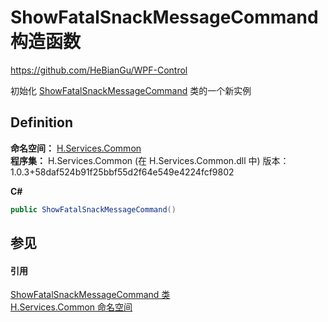 # ShowFatalSnackMessageCommand 构造函数
https://github.com/HeBianGu/WPF-Control

初始化 <a href="9c356023-c084-c714-4230-383db72a8c43">ShowFatalSnackMessageCommand</a> 类的一个新实例



## Definition
**命名空间：** <a href="b9cdd84f-6623-a51a-f53b-465103ced202">H.Services.Common</a>  
**程序集：** H.Services.Common (在 H.Services.Common.dll 中) 版本：1.0.3+58daf524b91f25bbf55d2f64e549e4224fcf9802

**C#**
``` C#
public ShowFatalSnackMessageCommand()
```



## 参见


#### 引用
<a href="9c356023-c084-c714-4230-383db72a8c43">ShowFatalSnackMessageCommand 类</a>  
<a href="b9cdd84f-6623-a51a-f53b-465103ced202">H.Services.Common 命名空间</a>  
